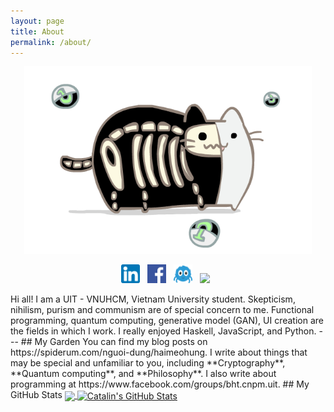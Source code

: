 ```yaml
---
layout: page
title: About
permalink: /about/
---
```


<p align="center">
  <img width="460" height="300" src="https://raw.githubusercontent.com/vutuanhai237/vutuanhai237/main/cat.gif">
</p>

<p align='center'>
<a href="https://www.linkedin.com/in/vutuanhai237"><img height="30" src="https://github.com/vutuanhai237/vutuanhai237/raw/main/linkined.png"></a>&nbsp;&nbsp;
<a href="https://www.facebook.com/vutuanhai237"><img height="30" src="https://raw.githubusercontent.com/vutuanhai237/vutuanhai237/main/124010.png"></a>&nbsp;&nbsp;
<a href="https://spiderum.com/nguoi-dung/haimeohung"><img height="30" src="https://raw.githubusercontent.com/vutuanhai237/vutuanhai237/main/blog.png"></a>&nbsp;&nbsp;
<a href="https://www.youtube.com/c/V%C5%A9Tu%E1%BA%A5nH%E1%BA%A3i"><img height="30" src="https://logos-world.net/wp-content/uploads/2020/04/YouTube-Emblem.png"></a>&nbsp;&nbsp;
</p>
Hi all!
I am a UIT - VNUHCM, Vietnam University student. Skepticism, nihilism, purism and communism are of special concern to me. Functional programming, quantum computing, generative model (GAN), UI creation are the fields in which I work. I really enjoyed Haskell, JavaScript, and Python.
---
## My Garden
You can find my blog posts on https://spiderum.com/nguoi-dung/haimeohung. I write about things that may be special and unfamiliar to you, including **Cryptography**, **Quantum computing**, and **Philosophy**. I also write about programming at https://www.facebook.com/groups/bht.cnpm.uit.
## My GitHub Stats
<a href="https://github.com/vutuanhai237/vutuanhai237">
  <img align="center" src="https://github-readme-stats.vercel.app/api/top-langs/?username=vutuanhai237&hide=java,html&title_color=ffffff&text_color=c9cacc&icon_color=2bbc8a&bg_color=1d1f21" />
</a>
<a href="https://github.com/vutuanhai237/vutuanhai237">
  <img align="center" src="https://github-readme-stats.vercel.app/api?username=vutuanhai237&show_icons=true&line_height=27&count_private=true&title_color=ffffff&text_color=c9cacc&icon_color=2bbc8a&bg_color=1d1f21" alt="Catalin's GitHub Stats" />
</a>
